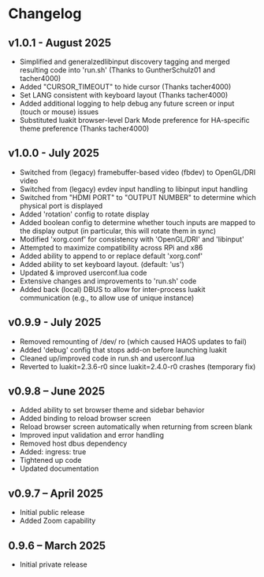 # Changelog

## v1.0.1 - August 2025

- Simplified and generalzedlibinput discovery tagging and merged resulting
  code into 'run.sh' (Thanks to GuntherSchulz01 and tacher4000)
- Added "CURSOR_TIMEOUT" to hide cursor (Thanks tacher4000)
- Set LANG consistent with keyboard layout (Thanks tacher4000)
- Added additional logging to help debug any future screen or input (touch
  or mouse) issues
- Substituted luakit browser-level Dark Mode preference for HA-specific
  theme preference (Thanks tacher4000)

## v1.0.0 - July 2025

- Switched from (legacy) framebuffer-based video (fbdev) to OpenGL/DRI
  video
- Switched from (legacy) evdev input handling to libinput input handling
- Switched from "HDMI PORT" to "OUTPUT NUMBER" to determine which physical
  port is displayed
- Added 'rotation' config to rotate display
- Added boolean config to determine whether touch inputs are mapped to the
  display output (in particular, this will rotate them in sync)
- Modified 'xorg.conf' for consistency with 'OpenGL/DRI' and 'libinput'
- Attempted to maximize compatibility across RPi and x86
- Added ability to append to or replace default 'xorg.conf'
- Added ability to set keyboard layout. (default: 'us')
- Updated & improved userconf.lua code
- Extensive changes and improvements to 'run.sh' code
- Added back (local) DBUS to allow for inter-process luakit communication
  (e.g., to allow use of unique instance)

## v0.9.9 - July 2025

- Removed remounting of /dev/ ro (which caused HAOS updates to fail)
- Added 'debug' config that stops add-on before launching luakit
- Cleaned up/improved code in run.sh and userconf.lua
- Reverted to luakit=2.3.6-r0 since luakit=2.4.0-r0 crashes (temporary fix)

## v0.9.8 – June 2025

- Added ability to set browser theme and sidebar behavior
- Added <Control-r> binding to reload browser screen
- Reload browser screen automatically when returning from screen blank
- Improved input validation and error handling
- Removed host dbus dependency
- Added: ingress: true
- Tightened up code
- Updated documentation

## v0.9.7 – April 2025

- Initial public release
- Added Zoom capability

## 0.9.6 – March 2025

- Initial private release
